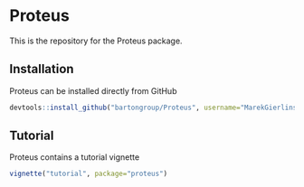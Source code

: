 # Proteus

This is the repository for the Proteus package.

## Installation

Proteus can be installed directly from GitHub

```r
devtools::install_github("bartongroup/Proteus", username="MarekGierlinski", auth_token = "7f457d5e442ac05d675c8de77ac6c7bea696d32e")
```

## Tutorial

Proteus contains a tutorial vignette

```r
vignette("tutorial", package="proteus")
```
